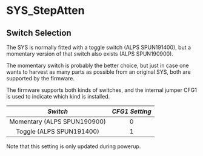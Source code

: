 # SYS_StepAtten

## Switch Selection

The SYS is normally fitted with a toggle switch (ALPS SPUN191400), but
a momentary version of that switch also exists (ALPS SPUN190900).

The momentary switch is probably the better choice, but just in case
one wants to harvest as many parts as possible from an original SYS,
both are supported by the firmware.

The firmware supports both kinds of switches, and the internal jumper
CFG1 is used to indicate which kind is installed.

|           *Switch*          | *CFG1 Setting* |
|:---------------------------:|:--------------:|
| Momentary (ALPS SPUN190900) |        0       |
|   Toggle (ALPS SPUN191400)  |        1       |

Note that this setting is only updated during powerup.
